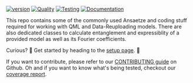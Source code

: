 [![version](https://img.shields.io/badge/version-0.1.12-green.svg)](https://ea3a0fbb-599f-4d83-86f1-0e71abe27513.ka.bw-cloud-instance.org/lc3267/quantum/)  [![Quality](https://github.com/cirKITers/qml-essentials/actions/workflows/quality.yml/badge.svg)](https://github.com/cirKITers/qml-essentials/actions/workflows/quality.yml) [![Testing](https://github.com/cirKITers/qml-essentials/actions/workflows/test.yml/badge.svg)](https://github.com/cirKITers/qml-essentials/actions/workflows/test.yml) [![Documentation](https://github.com/cirKITers/qml-essentials/actions/workflows/docs.yml/badge.svg)](https://github.com/cirKITers/qml-essentials/actions/workflows/docs.yml)


This repo contains some of the commonly used Ansaetze and coding stuff required for working with QML and Data-Reuploading models.
There are also dedicated classes to calculate entanglement and expressiblity of a provided model as well as its Fourier coefficients.

Curious? :eyes: Get started by heading to the [setup page](setup.md). :rocket:

If you want to contribute, please refer to our [CONTRIBUTING guide](https://github.com/cirKITers/qml-essentials/blob/main/CONTRIBUTING.md) on Github.
Oh and if you want to know what's being tested, checkout our [coverage report](coverage/index.html).